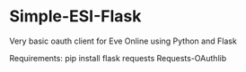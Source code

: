 # Simple-ESI-Flask
Very basic oauth client for Eve Online using Python and Flask


Requirements:
pip install flask requests Requests-OAuthlib
